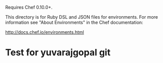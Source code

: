 Requires Chef 0.10.0+.

This directory is for Ruby DSL and JSON files for environments. For more information see "About Environments" in the Chef documentation:

http://docs.chef.io/environments.html
# Test for yuvarajgopal git 
